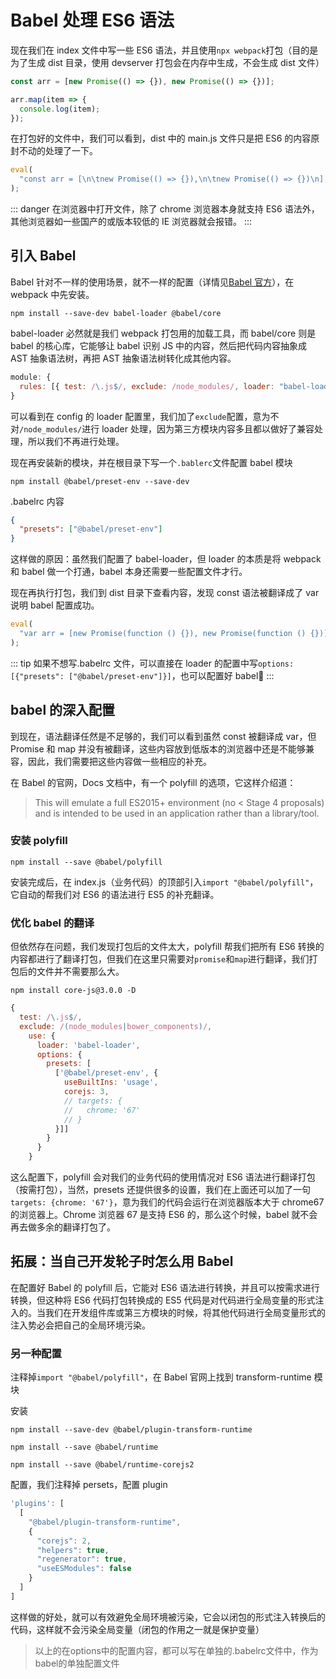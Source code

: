 # Babel 处理 ES6 语法

现在我们在 index 文件中写一些 ES6 语法，并且使用`npx webpack`打包（目的是为了生成 dist 目录，使用 devserver 打包会在内存中生成，不会生成 dist 文件）

```js
const arr = [new Promise(() => {}), new Promise(() => {})];

arr.map(item => {
  console.log(item);
});
```

在打包好的文件中，我们可以看到，dist 中的 main.js 文件只是把 ES6 的内容原封不动的处理了一下。

```js
eval(
  "const arr = [\n\tnew Promise(() => {}),\n\tnew Promise(() => {})\n];\n\narr.map(item => {\n\tconsole.log(item);\n})//# sourceURL=[module]\n//# sourceMappingURL=data:application/json;charset=utf-8;base64,eyJ2ZXJzaW9uIjozLCJmaWxlIjoiLi9zcmMvaW5kZXguanMuanMiLCJzb3VyY2VzIjpbIndlYnBhY2s6Ly8vLi9zcmMvaW5kZXguanM/YjYzNSJdLCJzb3VyY2VzQ29udGVudCI6WyJjb25zdCBhcnIgPSBbXG5cdG5ldyBQcm9taXNlKCgpID0+IHt9KSxcblx0bmV3IFByb21pc2UoKCkgPT4ge30pXG5dO1xuXG5hcnIubWFwKGl0ZW0gPT4ge1xuXHRjb25zb2xlLmxvZyhpdGVtKTtcbn0pIl0sIm1hcHBpbmdzIjoiQUFBQTtBQUNBO0FBQ0E7QUFDQTtBQUNBO0FBQ0E7QUFDQTtBQUNBIiwic291cmNlUm9vdCI6IiJ9\n//# sourceURL=webpack-internal:///./src/index.js\n"
);
```

::: danger
在浏览器中打开文件，除了 chrome 浏览器本身就支持 ES6 语法外，其他浏览器如一些国产的或版本较低的 IE 浏览器就会报错。
:::

## 引入 Babel

Babel 针对不一样的使用场景，就不一样的配置（详情见[Babel 官方](https://babeljs.io/)），在 webpack 中先安装。

```shell
npm install --save-dev babel-loader @babel/core
```

babel-loader 必然就是我们 webpack 打包用的加载工具，而 babel/core 则是 babel 的核心库，它能够让 babel 识别 JS 中的内容，然后把代码内容抽象成 AST 抽象语法树，再把 AST 抽象语法树转化成其他内容。

```js
module: {
  rules: [{ test: /\.js$/, exclude: /node_modules/, loader: "babel-loader" }];
}
```

可以看到在 config 的 loader 配置里，我们加了`exclude`配置，意为不对`/node_modules/`进行 loader 处理，因为第三方模块内容多且都以做好了兼容处理，所以我们不再进行处理。

现在再安装新的模块，并在根目录下写一个`.bablerc`文件配置 babel 模块

```shell
npm install @babel/preset-env --save-dev
```

.babelrc 内容

```json
{
  "presets": ["@babel/preset-env"]
}
```

这样做的原因：虽然我们配置了 babel-loader，但 loader 的本质是将 webpack 和 babel 做一个打通，babel 本身还需要一些配置文件才行。

现在再执行打包，我们到 dist 目录下查看内容，发现 const 语法被翻译成了 var 说明 babel 配置成功。

```js
eval(
  "var arr = [new Promise(function () {}), new Promise(function () {})];\narr.map(function (item) {\n  console.log(item);\n});//# sourceURL=[module]\n//# sourceMappingURL=data:application/json;charset=utf-8;base64,eyJ2ZXJzaW9uIjozLCJmaWxlIjoiLi9zcmMvaW5kZXguanMuanMiLCJzb3VyY2VzIjpbIndlYnBhY2s6Ly8vLi9zcmMvaW5kZXguanM/YjYzNSJdLCJzb3VyY2VzQ29udGVudCI6WyJjb25zdCBhcnIgPSBbXG5cdG5ldyBQcm9taXNlKCgpID0+IHt9KSxcblx0bmV3IFByb21pc2UoKCkgPT4ge30pXG5dO1xuXG5hcnIubWFwKGl0ZW0gPT4ge1xuXHRjb25zb2xlLmxvZyhpdGVtKTtcbn0pIl0sIm1hcHBpbmdzIjoiQUFBQTtBQUtBO0FBQ0E7QUFDQSIsInNvdXJjZVJvb3QiOiIifQ==\n//# sourceURL=webpack-internal:///./src/index.js\n"
);
```

::: tip
如果不想写.babelrc 文件，可以直接在 loader 的配置中写`options:[{"presets": ["@babel/preset-env"]}]`，也可以配置好 babel:art:
:::

## babel 的深入配置

到现在，语法翻译任然是不足够的，我们可以看到虽然 const 被翻译成 var，但 Promise 和 map 并没有被翻译，这些内容放到低版本的浏览器中还是不能够兼容，因此，我们需要把这些内容做一些相应的补充。

在 Babel 的官网，Docs 文档中，有一个 polyfill 的选项，它这样介绍道：

> This will emulate a full ES2015+ environment (no < Stage 4 proposals) and is intended to be used in an application rather than a library/tool.

### 安装 polyfill

```shell
npm install --save @babel/polyfill
```

安装完成后，在 index.js（业务代码）的顶部引入`import "@babel/polyfill"`，它自动的帮我们对 ES6 的语法进行 ES5 的补充翻译。

### 优化 babel 的翻译

但依然存在问题，我们发现打包后的文件太大，polyfill 帮我们把所有 ES6 转换的内容都进行了翻译打包，但我们在这里只需要对`promise`和`map`进行翻译，我们打包后的文件并不需要那么大。

```shell
npm install core-js@3.0.0 -D
```

```js
{
  test: /\.js$/,
  exclude: /(node_modules|bower_components)/,
    use: {
      loader: 'babel-loader',
      options: {
        presets: [
          ['@babel/preset-env', {
            useBuiltIns: 'usage',
            corejs: 3,
            // targets: {
            //   chrome: '67'
            // }
          }]]
        }
      }
    }
```

这么配置下，polyfill 会对我们的业务代码的使用情况对 ES6 语法进行翻译打包（按需打包），当然，presets 还提供很多的设置，我们在上面还可以加了一句`targets: {chrome: '67'}`，意为我们的代码会运行在浏览器版本大于 chrome67 的浏览器上。Chrome 浏览器 67 是支持 ES6 的，那么这个时候，babel 就不会再去做多余的翻译打包了。

## 拓展：当自己开发轮子时怎么用 Babel

在配置好 Babel 的 polyfill 后，它能对 ES6 语法进行转换，并且可以按需求进行转换，但这种将 ES6 代码打包转换成的 ES5 代码是对代码进行全局变量的形式注入的。当我们在开发组件库或第三方模块的时候，将其他代码进行全局变量形式的注入势必会把自己的全局环境污染。

### 另一种配置

注释掉`import "@babel/polyfill"`，在 Babel 官网上找到 transform-runtime 模块

安装

```shell
npm install --save-dev @babel/plugin-transform-runtime
```

```shell
npm install --save @babel/runtime
```

```shell
npm install --save @babel/runtime-corejs2
```

配置，我们注释掉 persets，配置 plugin

```js
'plugins': [
  [
    "@babel/plugin-transform-runtime",
    {
      "corejs": 2,
      "helpers": true,
      "regenerator": true,
      "useESModules": false
    }
  ]
]
```

这样做的好处，就可以有效避免全局环境被污染，它会以闭包的形式注入转换后的代码，这样就不会污染全局变量（闭包的作用之一就是保护变量）

> 以上的在options中的配置内容，都可以写在单独的.babelrc文件中，作为babel的单独配置文件